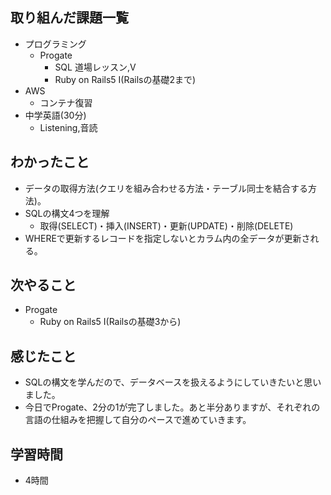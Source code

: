 ## 取り組んだ課題一覧
- プログラミング
  - Progate
    - SQL 道場レッスン,Ⅴ
    - Ruby on Rails5 Ⅰ(Railsの基礎2まで)
- AWS
  - コンテナ復習
- 中学英語(30分)
  - Listening,音読
## わかったこと
- データの取得方法(クエリを組み合わせる方法・テーブル同士を結合する方法)。
- SQLの構文4つを理解
  - 取得(SELECT)・挿入(INSERT)・更新(UPDATE)・削除(DELETE)
- WHEREで更新するレコードを指定しないとカラム内の全データが更新される。
## 次やること
- Progate
  - Ruby on Rails5 Ⅰ(Railsの基礎3から)
## 感じたこと
- SQLの構文を学んだので、データベースを扱えるようにしていきたいと思いました。
- 今日でProgate、2分の1が完了しました。あと半分ありますが、それぞれの言語の仕組みを把握して自分のペースで進めていきます。
## 学習時間
- 4時間